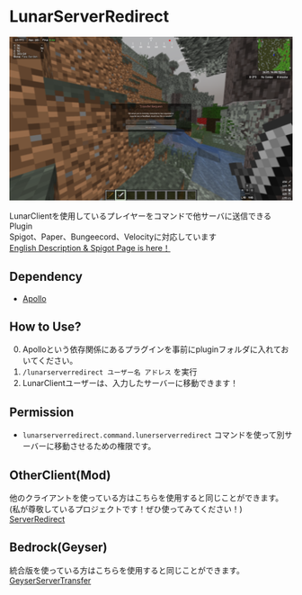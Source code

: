 # LunarServerRedirect

![image.png](image.png)

LunarClientを使用しているプレイヤーをコマンドで他サーバに送信できるPlugin<br>
Spigot、Paper、Bungeecord、Velocityに対応しています<br>
[English Description & Spigot Page is here！](https://www.spigotmc.org/resources/lunarserverredirect.129524/)<br>

## Dependency
* [Apollo](https://github.com/LunarClient/Apollo/releases)

## How to Use?
0. Apolloという依存関係にあるプラグインを事前にpluginフォルダに入れておいてください。
1. `/lunarserverredirect ユーザー名 アドレス` を実行
2. LunarClientユーザーは、入力したサーバーに移動できます！

## Permission
* `lunarserverredirect.command.lunerserverredirect` コマンドを使って別サーバーに移動させるための権限です。

## OtherClient(Mod)
他のクライアントを使っている方はこちらを使用すると同じことができます。<br>
(私が尊敬しているプロジェクトです！ぜひ使ってみてください！)<br>
[ServerRedirect](https://github.com/KaiKikuchi/ServerRedirect)

## Bedrock(Geyser)
統合版を使っている方はこちらを使用すると同じことができます。<br>
[GeyserServerTransfer](https://github.com/Shin-Ideal/GeyserServerTransferPlugin)
